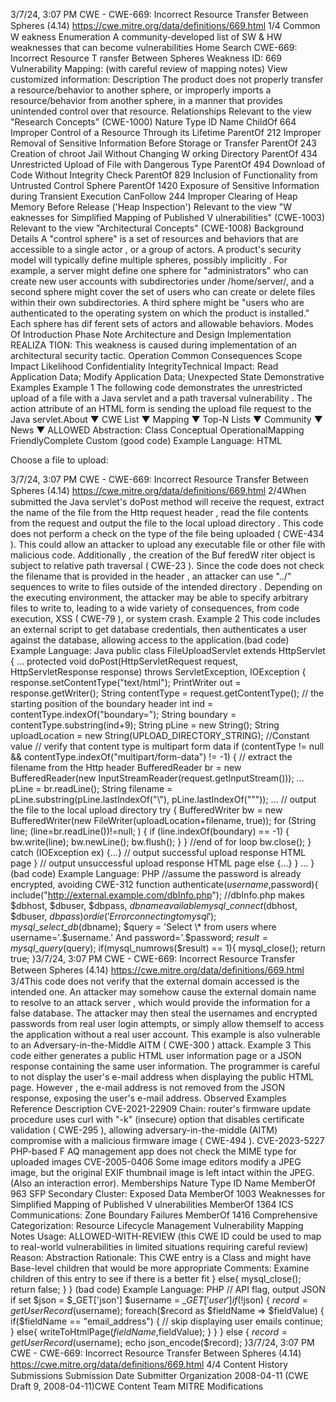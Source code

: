 3/7/24, 3:07 PM CWE - CWE-669: Incorrect Resource Transfer Between Spheres (4.14)
https://cwe.mitre.org/data/deﬁnitions/669.html 1/4
Common W eakness Enumeration
A community-developed list of SW & HW weaknesses that can become
vulnerabilities
Home Search
CWE-669: Incorrect Resource T ransfer Between Spheres
Weakness ID: 669
Vulnerability Mapping: (with careful review of mapping notes)
View customized information:
 Description
The product does not properly transfer a resource/behavior to another sphere, or improperly imports a resource/behavior from
another sphere, in a manner that provides unintended control over that resource.
 Relationships
 Relevant to the view "Research Concepts" (CWE-1000)
Nature Type ID Name
ChildOf 664 Improper Control of a Resource Through its Lifetime
ParentOf 212 Improper Removal of Sensitive Information Before Storage or Transfer
ParentOf 243 Creation of chroot Jail Without Changing W orking Directory
ParentOf 434 Unrestricted Upload of File with Dangerous Type
ParentOf 494 Download of Code Without Integrity Check
ParentOf 829 Inclusion of Functionality from Untrusted Control Sphere
ParentOf 1420 Exposure of Sensitive Information during Transient Execution
CanFollow 244 Improper Clearing of Heap Memory Before Release ('Heap Inspection')
 Relevant to the view "W eaknesses for Simplified Mapping of Published V ulnerabilities" (CWE-1003)
 Relevant to the view "Architectural Concepts" (CWE-1008)
 Background Details
A "control sphere" is a set of resources and behaviors that are accessible to a single actor , or a group of actors. A product's security
model will typically define multiple spheres, possibly implicitly . For example, a server might define one sphere for "administrators" who
can create new user accounts with subdirectories under /home/server/, and a second sphere might cover the set of users who can
create or delete files within their own subdirectories. A third sphere might be "users who are authenticated to the operating system on
which the product is installed." Each sphere has dif ferent sets of actors and allowable behaviors.
 Modes Of Introduction
Phase Note
Architecture and Design
Implementation REALIZA TION: This weakness is caused during implementation of an architectural security tactic.
Operation
 Common Consequences
Scope Impact Likelihood
Confidentiality
IntegrityTechnical Impact: Read Application Data; Modify Application Data; Unexpected State
 Demonstrative Examples
Example 1
The following code demonstrates the unrestricted upload of a file with a Java servlet and a path traversal vulnerability . The action
attribute of an HTML form is sending the upload file request to the Java servlet.About ▼ CWE List ▼ Mapping ▼ Top-N Lists ▼ Community ▼ News ▼
ALLOWED
Abstraction: Class
Conceptual OperationalMapping
FriendlyComplete Custom
(good code) Example Language: HTML 

Choose a file to upload:

  


3/7/24, 3:07 PM CWE - CWE-669: Incorrect Resource Transfer Between Spheres (4.14)
https://cwe.mitre.org/data/deﬁnitions/669.html 2/4When submitted the Java servlet's doPost method will receive the request, extract the name of the file from the Http request header ,
read the file contents from the request and output the file to the local upload directory .
This code does not perform a check on the type of the file being uploaded ( CWE-434 ). This could allow an attacker to upload any
executable file or other file with malicious code.
Additionally , the creation of the Buf feredW riter object is subject to relative path traversal ( CWE-23 ). Since the code does not check the
filename that is provided in the header , an attacker can use "../" sequences to write to files outside of the intended directory .
Depending on the executing environment, the attacker may be able to specify arbitrary files to write to, leading to a wide variety of
consequences, from code execution, XSS ( CWE-79 ), or system crash.
Example 2
This code includes an external script to get database credentials, then authenticates a user against the database, allowing access to
the application.(bad code) Example Language: Java 
public class FileUploadServlet extends HttpServlet {
...
protected void doPost(HttpServletRequest request, HttpServletResponse response) throws ServletException, IOException {
response.setContentType("text/html");
PrintWriter out = response.getWriter();
String contentType = request.getContentType();
// the starting position of the boundary header
int ind = contentType.indexOf("boundary=");
String boundary = contentType.substring(ind+9);
String pLine = new String();
String uploadLocation = new String(UPLOAD\_DIRECTORY\_STRING); //Constant value
// verify that content type is multipart form data
if (contentType != null && contentType.indexOf("multipart/form-data") != -1) {
// extract the filename from the Http header
BufferedReader br = new BufferedReader(new InputStreamReader(request.getInputStream()));
...
pLine = br.readLine();
String filename = pLine.substring(pLine.lastIndexOf("\\"), pLine.lastIndexOf("\""));
...
// output the file to the local upload directory
try {
BufferedWriter bw = new BufferedWriter(new FileWriter(uploadLocation+filename, true));
for (String line; (line=br.readLine())!=null; ) {
if (line.indexOf(boundary) == -1) {
bw.write(line);
bw.newLine();
bw.flush();
}
} //end of for loop
bw.close();
} catch (IOException ex) {...}
// output successful upload response HTML page
}
// output unsuccessful upload response HTML page
else
{...}
}
...
}
(bad code) Example Language: PHP 
//assume the password is already encrypted, avoiding CWE-312
function authenticate($username,$password){
include("http://external.example.com/dbInfo.php");
//dbInfo.php makes $dbhost, $dbuser, $dbpass, $dbname available
mysql\_connect($dbhost, $dbuser, $dbpass) or die ('Error connecting to mysql');
mysql\_select\_db($dbname);
$query = 'Select \* from users where username='.$username.' And password='.$password;
$result = mysql\_query($query);
if(mysql\_numrows($result) == 1){
mysql\_close();
return true;
}3/7/24, 3:07 PM CWE - CWE-669: Incorrect Resource Transfer Between Spheres (4.14)
https://cwe.mitre.org/data/deﬁnitions/669.html 3/4This code does not verify that the external domain accessed is the intended one. An attacker may somehow cause the external
domain name to resolve to an attack server , which would provide the information for a false database. The attacker may then steal the
usernames and encrypted passwords from real user login attempts, or simply allow themself to access the application without a real
user account.
This example is also vulnerable to an Adversary-in-the-Middle AITM ( CWE-300 ) attack.
Example 3
This code either generates a public HTML user information page or a JSON response containing the same user information.
The programmer is careful to not display the user's e-mail address when displaying the public HTML page. However , the e-mail
address is not removed from the JSON response, exposing the user's e-mail address.
 Observed Examples
Reference Description
CVE-2021-22909 Chain: router's firmware update procedure uses curl with "-k" (insecure) option that disables certificate
validation ( CWE-295 ), allowing adversary-in-the-middle (AITM) compromise with a malicious firmware
image ( CWE-494 ).
CVE-2023-5227 PHP-based F AQ management app does not check the MIME type for uploaded images
CVE-2005-0406 Some image editors modify a JPEG image, but the original EXIF thumbnail image is left intact within
the JPEG. (Also an interaction error).
 Memberships
Nature Type ID Name
MemberOf 963 SFP Secondary Cluster: Exposed Data
MemberOf 1003 Weaknesses for Simplified Mapping of Published V ulnerabilities
MemberOf 1364 ICS Communications: Zone Boundary Failures
MemberOf 1416 Comprehensive Categorization: Resource Lifecycle Management
 Vulnerability Mapping Notes
Usage: ALLOWED-WITH-REVIEW
(this CWE ID could be used to map to real-world vulnerabilities in limited situations requiring careful review)
Reason: Abstraction
Rationale:
This CWE entry is a Class and might have Base-level children that would be more appropriate
Comments:
Examine children of this entry to see if there is a better fit
}
else{
mysql\_close();
return false;
}
}
(bad code) Example Language: PHP 
// API flag, output JSON if set
$json = $\_GET['json']
$username = $\_GET['user']
if(!$json)
{
$record = getUserRecord($username);
foreach($record as $fieldName => $fieldValue)
{
if($fieldName == "email\_address") {
// skip displaying user emails
continue;
}
else{
writeToHtmlPage($fieldName,$fieldValue);
}
}
}
else
{
$record = getUserRecord($username);
echo json\_encode($record);
}3/7/24, 3:07 PM CWE - CWE-669: Incorrect Resource Transfer Between Spheres (4.14)
https://cwe.mitre.org/data/deﬁnitions/669.html 4/4
 Content History
 Submissions
Submission Date Submitter Organization
2008-04-11
(CWE Draft 9, 2008-04-11)CWE Content Team MITRE
 Modifications